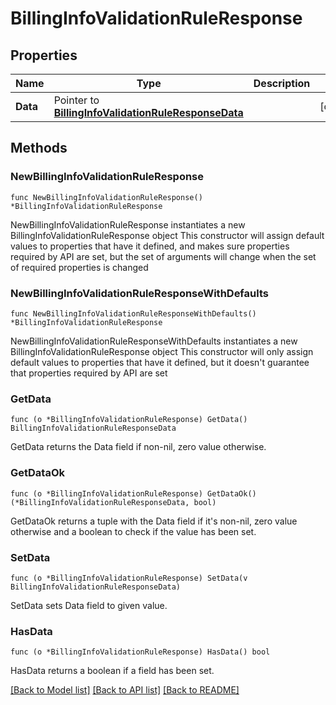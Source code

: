 # BillingInfoValidationRuleResponse

## Properties

Name | Type | Description | Notes
------------ | ------------- | ------------- | -------------
**Data** | Pointer to [**BillingInfoValidationRuleResponseData**](BillingInfoValidationRuleResponseData.md) |  | [optional] 

## Methods

### NewBillingInfoValidationRuleResponse

`func NewBillingInfoValidationRuleResponse() *BillingInfoValidationRuleResponse`

NewBillingInfoValidationRuleResponse instantiates a new BillingInfoValidationRuleResponse object
This constructor will assign default values to properties that have it defined,
and makes sure properties required by API are set, but the set of arguments
will change when the set of required properties is changed

### NewBillingInfoValidationRuleResponseWithDefaults

`func NewBillingInfoValidationRuleResponseWithDefaults() *BillingInfoValidationRuleResponse`

NewBillingInfoValidationRuleResponseWithDefaults instantiates a new BillingInfoValidationRuleResponse object
This constructor will only assign default values to properties that have it defined,
but it doesn't guarantee that properties required by API are set

### GetData

`func (o *BillingInfoValidationRuleResponse) GetData() BillingInfoValidationRuleResponseData`

GetData returns the Data field if non-nil, zero value otherwise.

### GetDataOk

`func (o *BillingInfoValidationRuleResponse) GetDataOk() (*BillingInfoValidationRuleResponseData, bool)`

GetDataOk returns a tuple with the Data field if it's non-nil, zero value otherwise
and a boolean to check if the value has been set.

### SetData

`func (o *BillingInfoValidationRuleResponse) SetData(v BillingInfoValidationRuleResponseData)`

SetData sets Data field to given value.

### HasData

`func (o *BillingInfoValidationRuleResponse) HasData() bool`

HasData returns a boolean if a field has been set.


[[Back to Model list]](../README.md#documentation-for-models) [[Back to API list]](../README.md#documentation-for-api-endpoints) [[Back to README]](../README.md)


